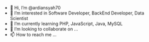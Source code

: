 - 👋 Hi, I’m @ardiansyah70
- 👀 I’m interested in Software Developer, BackEnd Developer, Data Scientist
- 🌱 I’m currently learning PHP, JavaScript, Java, MySQL
- 💞️ I’m looking to collaborate on ...
- 📫 How to reach me ...

<!---
ardiansyah70/ardiansyah70 is a ✨ special ✨ repository because its `README.md` (this file) appears on your GitHub profile.
You can click the Preview link to take a look at your changes.
--->
